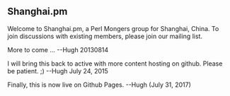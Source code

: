 ## Shanghai.pm

Welcome to Shanghai.pm, a Perl Mongers group for Shanghai, China.
To join discussions with existing members, please join our mailing list.


More to come ...
--Hugh 20130814


I will bring this back to active with more content hosting on github. Please be patient. ;)
--Hugh July 24, 2015 

Finally, this is now live on Github Pages. 
--Hugh (July 31, 2017)

